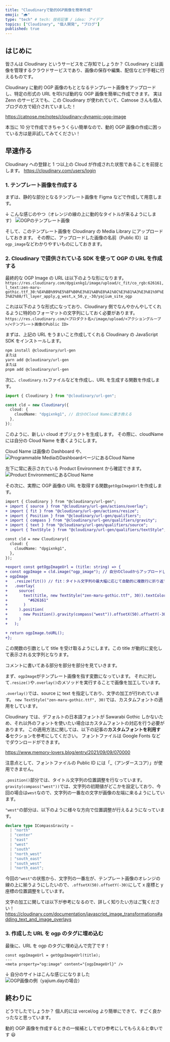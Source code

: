 ```yaml
---
title: "Cloudinaryで動的OGP画像を簡単作成"
emoji: "🌧️"
type: "tech" # tech: 技術記事 / idea: アイデア
topics: ["Cloudinary", "個人開発", "ブログ"]
published: true
---
```


## はじめに

皆さんは Cloudinary というサービスをご存知でしょうか？
CLoudinary とは画像を管理するクラウドサービスであり、画像の保存や編集、配信などが手軽に行えるものです。

Cloudinary に動的 OGP 画像のもととなるテンプレート画像をアップロードし、特定の形式の URL を叩けば動的な OGP 画像を簡単に作成できます。
実は Zenn のサービスでも、この Cloudinary が使われていて、Catnose さんも個人ブログの方で紹介されていました！

https://catnose.me/notes/cloudinary-dynamic-ogp-image

本当に 10 分で作成できちゃうくらい簡単なので、動的 OGP 画像の作成に困っている方は是非試してみてください！

## 早速作る

Cloudinary への登録と 1 つ以上の Cloud が作成された状態であることを前提とします。
https://cloudinary.com/users/login

### 1. テンプレート画像を作成する

まずは、静的な部分となるテンプレート画像を Figma などで作成して用意します。

↓ こんな感じのやつ（オレンジの線の上に動的なタイトルが来るようにします）
![OGPのテンプレート画像](https://storage.googleapis.com/zenn-user-upload/70e6482c6be3-20230810.png)

そして、このテンプレート画像を Cloudinary の Media Library にアップロードしておきます。
その際に、アップロードした画像の名前（Public ID）は`ogp_image`などわかりやすいものにしておきます。

### 2. Cloudinary で提供されている SDK を使って OGP の URL を作成する

最終的な OGP Image の URL は以下のような形になります。
`https://res.cloudinary.com/dpgixnkg1/image/upload/c_fit/co_rgb:626161,l_text:zen-maru-gothic.ttf_30:%E4%BB%99%E5%8F%B0%E3%81%AB%E8%A1%8C%E3%81%A3%E3%81%9F%E3%82%88/fl_layer_apply,g_west,x_50,y_-30/yajium_site_ogp`

これは以下のような形式になっており、Cloudinary 側でなんやかんやしてくれるように特的のフォーマットの文字列にしておく必要があります。
`https://res.cloudinary.com/<プロダクト名>/image/upload/<アクショングループ>/<テンプレート画像のPublic ID>`

まずは、上記の URL をうまいこと作成してくれる Cloudinary の JavaScript SDK をインストールします。

```bash
npm install @cloudinary/url-gen
または
yarn add @cloudinary/url-gen
または
pnpm add @cloudinary/url-gen
```

次に、`cloudinary.ts`ファイルなどを作成し、URL を生成する関数を作成します。

```ts:cloudinary.ts
import { Cloudinary } from "@cloudinary/url-gen";

const cld = new Cloudinary({
  cloud: {
    cloudName: "dpgixnkg1", // 自分のCloud Nameに書き換える
  },
});
```

このように、新しい cloud オブジェクトを生成します。
その際に、cloudName には自分の Cloud Name を書くようにします。

Cloud Name は画像の Dashboard や、
![Programmable MediaのDashboardページにあるCloud Name](https://storage.googleapis.com/zenn-user-upload/445d69ad7ca3-20230810.png)

左下に常に表示されている Product Environment から確認できます。
![Product EnvironmentにあるCloud Name](https://storage.googleapis.com/zenn-user-upload/0771d8186b71-20230810.png)

その次に、実際に OGP 画像の URL を取得する関数`getOgpImageUrl`を作成します。

```diff ts:cloudinary.ts
import { Cloudinary } from "@cloudinary/url-gen";
+ import { source } from "@cloudinary/url-gen/actions/overlay";
+ import { fit } from "@cloudinary/url-gen/actions/resize";
+ import { Position } from "@cloudinary/url-gen/qualifiers";
+ import { compass } from "@cloudinary/url-gen/qualifiers/gravity";
+ import { text } from "@cloudinary/url-gen/qualifiers/source";
+ import { TextStyle } from "@cloudinary/url-gen/qualifiers/textStyle";

const cld = new Cloudinary({
  cloud: {
    cloudName: "dpgixnkg1",
  },
});

+export const getOgpImageUrl = (title: string) => {
+ const ogpImage = cld.image("ogp_image"); // 自分のCloudからアップロードしたテンプレート画像のPublic IDを書く
+ ogpImage
+   .resize(fit()) // fit：タイトル文字列の最大幅に応じて自動的に複数行に折り返す
+   .overlay(
+     source(
+       text(title, new TextStyle("zen-maru-gothic.ttf", 30)).textColor(　// カスタムフォントファイルとテキストカラーの指定
+         "#626161"
+       )
+     ).position(
+       new Position().gravity(compass("west")).offsetX(50).offsetY(-30) // タイトル文字列を表示する位置の調整
+     )
+   );

+ return ogpImage.toURL();
+};
```

この関数の引数として title を受け取るようにします。この title が動的に変化して表示される文字列となります。

コメントに書いてある部分を部分を部分を見ていきます。

まず、`ogpImage`がテンプレート画像を指す変数になっています。
それに対して`.resize()`や`.overlay()`のメソッドを実行することで画像を加工しています。

`.overlay()`では、source に text を指定しており、文字の加工が行われています。
`new TextStyle("zen-maru-gothic.ttf", 30)`では、カスタムフォントの適用をしています。

Cloudinary では、デフォルトの日本語フォントが Sawarabi Gothic しかないため、それ以外のフォントを使いたい場合はカスタムフォントの対応を行う必要があります。
この適用方法に関しては、以下の記事の**カスタムフォントを利用する**セクションを参考にしてください。
フォントファイルは Google Fonts などでダウンロードができます。

https://www.memory-lovers.blog/entry/2021/09/09/070000

注意点として、フォントファイルの Public ID には「\_（アンダースコア）」が使用できません。

`.position()`部分では、タイトル文字列の位置調整を行なっています。
`gravity(compass("west"))`では、文字列の初期値がどこかを設定しており、今回の場合は`west`なので、文字列の一番左の文字が画像の左端に来るようにしています。

`"west"`の部分は、以下のように様々な方向で位置調整が行えるようになっています。

```ts
declare type ICompassGravity =
  | "north"
  | "center"
  | "east"
  | "west"
  | "south"
  | "north_west"
  | "south_east"
  | "south_west"
  | "north_east";
```

今回の`"west"`の状態から、文字列の一番左が、テンプレート画像のオレンジの線の上に揃うようにしたいので、`.offsetX(50).offsetY(-30)`にして x 座標と y 座標の位置調整をしています。

文字の加工に関しては以下が参考になるので、詳しく知りたい方はご覧ください！
https://cloudinary.com/documentation/javascript_image_transformations#adding_text_and_image_overlays

### 3. 作成した URL を ogp のタグに埋め込む

最後に、URL を ogp のタグに埋め込んで完了です！

```astro
const ogpImageUrl = getOgpImageUrl(title);
---
<meta property="og:image" content="{ogpImageUrl}" />
```

↓ 自分のサイトはこんな感じになりました
![OGP画像の例（yajium.dayの場合）](https://storage.googleapis.com/zenn-user-upload/2b2b4c6ad89d-20230810.png)

## 終わりに

どうでしたでしょうか？
個人的には vercel/og より簡単にできて、すごく良かったなと思っています。

動的 OGP 画像を作成するときの一候補としてぜひ参考にしてもらえると幸いです 😃
